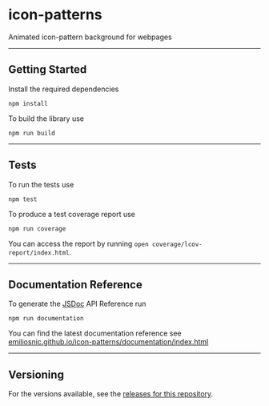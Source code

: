 # icon-patterns

Animated icon-pattern background for webpages

---

## Getting Started

Install the required dependencies
```
npm install
```

To build the library use

```
npm run build
```

---

## Tests

To run the tests use

```
npm test
```
To produce a test coverage report use

```
npm run coverage
```
You can access the report by running `open coverage/lcov-report/index.html`.

---

## Documentation Reference

To generate the [JSDoc](http://usejsdoc.org/) API Reference run
```
npm run documentation
```

You can find the latest documentation reference see [emiliosnic.github.io/icon-patterns/documentation/index.html](emiliosnic.github.io/icon-patterns/documentation/index.html)

---

## Versioning

For the versions available, see the [releases for this repository](https://github.com/emiliosnic/icon-patterns/tags).
